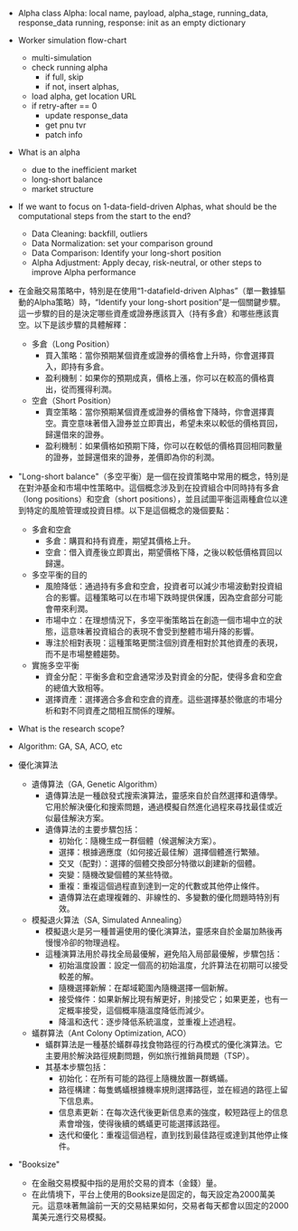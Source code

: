 * Alpha class
	Alpha: local name, payload, alpha_stage, running_data, response_data
	running, response: init as an empty dictionary
	
* Worker simulation flow-chart
	* multi-simulation
	* check running alpha
		* if full, skip
		* if not, insert alphas,
	* load alpha, get location URL
	* if retry-after == 0
		* update response_data
		* get pnu tvr
		* patch info

* What is an alpha
	* due to the inefficient market
	* long-short balance
	* market structure

* If we want to focus on 1-data-field-driven Alphas, what should be the computational steps from the start to the end?
	* Data Cleaning: backfill, outliers
	* Data Normalization: set your comparison ground
	* Data Comparison: Identify your long-short position
	* Alpha Adjustment: Apply decay, risk-neutral, or other steps to improve Alpha performance
* 在金融交易策略中，特別是在使用“1-datafield-driven Alphas”（單一數據驅動的Alpha策略）時，“Identify your long-short position”是一個關鍵步驟。這一步驟的目的是決定哪些資產或證券應該買入（持有多倉）和哪些應該賣空。以下是該步驟的具體解釋：
	* 多倉（Long Position）
		* 買入策略：當你預期某個資產或證券的價格會上升時，你會選擇買入，即持有多倉。
		* 盈利機制：如果你的預期成真，價格上漲，你可以在較高的價格賣出，從而獲得利潤。
	* 空倉（Short Position）
		* 賣空策略：當你預期某個資產或證券的價格會下降時，你會選擇賣空。賣空意味著借入證券並立即賣出，希望未來以較低的價格買回，歸還借來的證券。
		* 盈利機制：如果價格如預期下降，你可以在較低的價格買回相同數量的證券，並歸還借來的證券，差價即為你的利潤。
* "Long-short balance"（多空平衡）是一個在投資策略中常用的概念，特別是在對沖基金和市場中性策略中。這個概念涉及到在投資組合中同時持有多倉（long positions）和空倉（short positions），並且試圖平衡這兩種倉位以達到特定的風險管理或投資目標。以下是這個概念的幾個要點：
	* 多倉和空倉
		* 多倉：購買和持有資產，期望其價格上升。
		* 空倉：借入資產後立即賣出，期望價格下降，之後以較低價格買回以歸還。
	* 多空平衡的目的
		* 風險降低：通過持有多倉和空倉，投資者可以減少市場波動對投資組合的影響。這種策略可以在市場下跌時提供保護，因為空倉部分可能會帶來利潤。
		* 市場中立：在理想情況下，多空平衡策略旨在創造一個市場中立的狀態，這意味著投資組合的表現不會受到整體市場升降的影響。
		* 專注於相對表現：這種策略更關注個別資產相對於其他資產的表現，而不是市場整體趨勢。
	* 實施多空平衡
		* 資金分配：平衡多倉和空倉通常涉及對資金的分配，使得多倉和空倉的總值大致相等。
		* 選擇資產：選擇適合多倉和空倉的資產。這些選擇基於徹底的市場分析和對不同資產之間相互關係的理解。

* What is the research scope?
* Algorithm: GA, SA, ACO, etc

* 優化演算法
	* 遺傳算法（GA, Genetic Algorithm）
		* 遺傳算法是一種啟發式搜索演算法，靈感來自於自然選擇和遺傳學。它用於解決優化和搜索問題，通過模擬自然進化過程來尋找最佳或近似最佳解決方案。
		* 遺傳算法的主要步驟包括：
			* 初始化：隨機生成一群個體（候選解決方案）。
			* 選擇：根據適應度（如何接近最佳解）選擇個體進行繁殖。
			* 交叉（配對）：選擇的個體交換部分特徵以創建新的個體。
			* 突變：隨機改變個體的某些特徵。
			* 重複：重複這個過程直到達到一定的代數或其他停止條件。
			* 遺傳算法在處理複雜的、非線性的、多變數的優化問題時特別有效。
	* 模擬退火算法（SA, Simulated Annealing）
		* 模擬退火是另一種普遍使用的優化演算法，靈感來自於金屬加熱後再慢慢冷卻的物理過程。
		* 這種演算法用於尋找全局最優解，避免陷入局部最優解，步驟包括：
			* 初始溫度設置：設定一個高的初始溫度，允許算法在初期可以接受較差的解。
			* 隨機選擇新解：在鄰域範圍內隨機選擇一個新解。
			* 接受條件：如果新解比現有解更好，則接受它；如果更差，也有一定概率接受，這個概率隨溫度降低而減少。
			* 降溫和迭代：逐步降低系統溫度，並重複上述過程。
	* 蟻群算法（Ant Colony Optimization, ACO）
		* 蟻群算法是一種基於蟻群尋找食物路徑的行為模式的優化演算法。它主要用於解決路徑規劃問題，例如旅行推銷員問題（TSP）。
		* 其基本步驟包括：
			* 初始化：在所有可能的路徑上隨機放置一群螞蟻。
			* 路徑構建：每隻螞蟻根據機率規則選擇路徑，並在經過的路徑上留下信息素。
			* 信息素更新：在每次迭代後更新信息素的強度，較短路徑上的信息素會增強，使得後續的螞蟻更可能選擇該路徑。
			* 迭代和優化：重複這個過程，直到找到最佳路徑或達到其他停止條件。
* "Booksize"
	* 在金融交易模擬中指的是用於交易的資本（金錢）量。
	* 在此情境下，平台上使用的Booksize是固定的，每天設定為2000萬美元。這意味著無論前一天的交易結果如何，交易者每天都會以固定的2000萬美元進行交易模擬。
	  